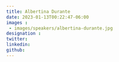 ```yaml
---
title: Albertina Durante
date: 2023-01-13T00:22:47-06:00
images : 
 - images/speakers/albertina-durante.jpg
designation : 
twitter: 
linkedin: 
github: 
---
```


